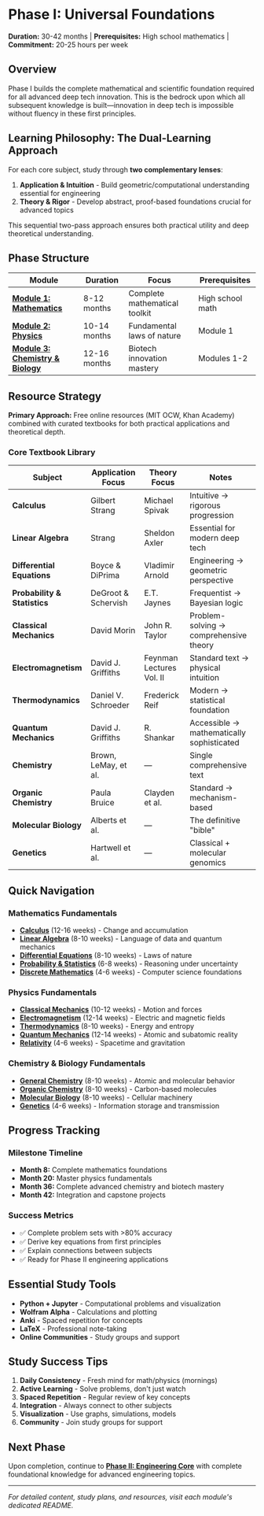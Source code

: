 # Phase I: Universal Foundations
**Duration:** 30-42 months | **Prerequisites:** High school mathematics | **Commitment:** 20-25 hours per week

## Overview

Phase I builds the complete mathematical and scientific foundation required for all advanced deep tech innovation. This is the bedrock upon which all subsequent knowledge is built—innovation in deep tech is impossible without fluency in these first principles.

## Learning Philosophy: The Dual-Learning Approach

For each core subject, study through **two complementary lenses**:
1. **Application & Intuition** - Build geometric/computational understanding essential for engineering
2. **Theory & Rigor** - Develop abstract, proof-based foundations crucial for advanced topics

This sequential two-pass approach ensures both practical utility and deep theoretical understanding.

## Phase Structure

| Module | Duration | Focus | Prerequisites |
|---------|----------|-------|---------------|
| **[Module 1: Mathematics](module-1-mathematics/)** | 8-12 months | Complete mathematical toolkit | High school math |
| **[Module 2: Physics](module-2-physics/)** | 10-14 months | Fundamental laws of nature | Module 1 |
| **[Module 3: Chemistry & Biology](module-3-chemistry-biology/)** | 12-16 months | Biotech innovation mastery | Modules 1-2 |

## Resource Strategy

**Primary Approach:** Free online resources (MIT OCW, Khan Academy) combined with curated textbooks for both practical applications and theoretical depth.

### Core Textbook Library

| Subject | Application Focus | Theory Focus | Notes |
|---------|------------------|--------------|-------|
| **Calculus** | Gilbert Strang | Michael Spivak | Intuitive → rigorous progression |
| **Linear Algebra** | Strang | Sheldon Axler | Essential for modern deep tech |
| **Differential Equations** | Boyce & DiPrima | Vladimir Arnold | Engineering → geometric perspective |
| **Probability & Statistics** | DeGroot & Schervish | E.T. Jaynes | Frequentist → Bayesian logic |
| **Classical Mechanics** | David Morin | John R. Taylor | Problem-solving → comprehensive theory |
| **Electromagnetism** | David J. Griffiths | Feynman Lectures Vol. II | Standard text → physical intuition |
| **Thermodynamics** | Daniel V. Schroeder | Frederick Reif | Modern → statistical foundation |
| **Quantum Mechanics** | David J. Griffiths | R. Shankar | Accessible → mathematically sophisticated |
| **Chemistry** | Brown, LeMay, et al. | — | Single comprehensive text |
| **Organic Chemistry** | Paula Bruice | Clayden et al. | Standard → mechanism-based |
| **Molecular Biology** | Alberts et al. | — | The definitive "bible" |
| **Genetics** | Hartwell et al. | — | Classical + molecular genomics |

## Quick Navigation

### Mathematics Fundamentals
- **[Calculus](module-1-mathematics/#11-12-single-variable--multivariable-calculus)** (12-16 weeks) - Change and accumulation
- **[Linear Algebra](module-1-mathematics/#13-linear-algebra)** (8-10 weeks) - Language of data and quantum mechanics  
- **[Differential Equations](module-1-mathematics/#14-differential-equations-ordinary-and-partial)** (8-10 weeks) - Laws of nature
- **[Probability & Statistics](module-1-mathematics/#15-probability-and-statistics)** (6-8 weeks) - Reasoning under uncertainty
- **[Discrete Mathematics](module-1-mathematics/#16-discrete-mathematics)** (4-6 weeks) - Computer science foundations

### Physics Fundamentals  
- **[Classical Mechanics](module-2-physics/#21-classical-mechanics)** (10-12 weeks) - Motion and forces
- **[Electromagnetism](module-2-physics/#22-electricity-and-magnetism)** (12-14 weeks) - Electric and magnetic fields
- **[Thermodynamics](module-2-physics/#23-thermodynamics-and-statistical-mechanics)** (8-10 weeks) - Energy and entropy
- **[Quantum Mechanics](module-2-physics/#24-quantum-mechanics)** (12-14 weeks) - Atomic and subatomic reality
- **[Relativity](module-2-physics/#25-special-and-general-relativity)** (4-6 weeks) - Spacetime and gravitation

### Chemistry & Biology Fundamentals
- **[General Chemistry](module-3-chemistry-biology/#31-general-chemistry)** (8-10 weeks) - Atomic and molecular behavior
- **[Organic Chemistry](module-3-chemistry-biology/#32-organic-chemistry)** (8-10 weeks) - Carbon-based molecules
- **[Molecular Biology](module-3-chemistry-biology/#33-molecular-and-cell-biology)** (8-10 weeks) - Cellular machinery  
- **[Genetics](module-3-chemistry-biology/#34-genetics-and-genomics)** (4-6 weeks) - Information storage and transmission

## Progress Tracking

### Milestone Timeline
- **Month 8:** Complete mathematics foundations
- **Month 20:** Master physics fundamentals  
- **Month 36:** Complete advanced chemistry and biotech mastery
- **Month 42:** Integration and capstone projects

### Success Metrics
- ✅ Complete problem sets with >80% accuracy
- ✅ Derive key equations from first principles  
- ✅ Explain connections between subjects
- ✅ Ready for Phase II engineering applications

## Essential Study Tools
- **Python + Jupyter** - Computational problems and visualization
- **Wolfram Alpha** - Calculations and plotting
- **Anki** - Spaced repetition for concepts
- **LaTeX** - Professional note-taking
- **Online Communities** - Study groups and support

## Study Success Tips
1. **Daily Consistency** - Fresh mind for math/physics (mornings)
2. **Active Learning** - Solve problems, don't just watch
3. **Spaced Repetition** - Regular review of key concepts  
4. **Integration** - Always connect to other subjects
5. **Visualization** - Use graphs, simulations, models
6. **Community** - Join study groups for support

## Next Phase
Upon completion, continue to **[Phase II: Engineering Core](../phase-2-engineering/)** with complete foundational knowledge for advanced engineering topics.

---
*For detailed content, study plans, and resources, visit each module's dedicated README.*